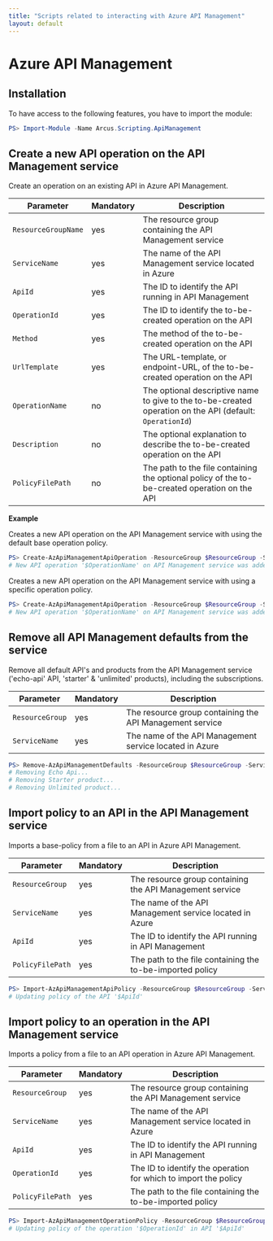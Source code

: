```yaml
---
title: "Scripts related to interacting with Azure API Management"
layout: default
---
```


# Azure API Management

## Installation

To have access to the following features, you have to import the module:

```powershell
PS> Import-Module -Name Arcus.Scripting.ApiManagement
```

## Create a new API operation on the API Management service

Create an operation on an existing API in Azure API Management.

| Parameter           | Mandatory | Description                                                                                              |
| ------------------- | --------- | -------------------------------------------------------------------------------------------------------- |
| `ResourceGroupName` | yes       | The resource group containing the API Management service                                                 |
| `ServiceName`       | yes       | The name of the API Management service located in Azure                                                  |
| `ApiId`             | yes       | The ID to identify the API running in API Management                                                     |
| `OperationId`       | yes       | The ID to identify the to-be-created operation on the API                                                |
| `Method`            | yes       | The method of the to-be-created operation on the API                                                     |
| `UrlTemplate`       | yes       | The URL-template, or endpoint-URL, of the to-be-created operation on the API                             |
| `OperationName`     | no        | The optional descriptive name to give to the to-be-created operation on the API (default: `OperationId`) |
| `Description`       | no        | The optional explanation to describe the to-be-created operation on the API                              |
| `PolicyFilePath`    | no        | The path to the file containing the optional policy of the to-be-created operation on the API            |

**Example**

Creates a new API operation on the API Management service with using the default base operation policy.

```powershell
PS> Create-AzApiManagementApiOperation -ResourceGroup $ResourceGroup -ServiceName $ServiceName -ApiId $ApiId -OperationId $OperationId -Method $Method -UrlTemplate $UrlTemplate
# New API operation '$OperationName' on API Management service was added.
```

Creates a new API operation on the API Management service with using a specific operation policy.

```powershell
PS> Create-AzApiManagementApiOperation -ResourceGroup $ResourceGroup -ServiceName $ServiceName -ApiId $ApiId -OperationId $OperationId -Method $Method -UrlTemplate $UrlTemplate -OperationName $OperationName -Description $Description -PolicyFilePath $PolicyFilePath
# New API operation '$OperationName' on API Management service was added.
```	

## Remove all API Management defaults from the service

Remove all default API's and products from the API Management service ('echo-api' API, 'starter' & 'unlimited' products), including the subscriptions.

| Parameter       | Mandatory | Description                                              |
| --------------- | --------- | -------------------------------------------------------- |
| `ResourceGroup` | yes       | The resource group containing the API Management service |
| `ServiceName`   | yes       | The name of the API Management service located in Azure  |

```powershell
PS> Remove-AzApiManagementDefaults -ResourceGroup $ResourceGroup -ServiceName $ServiceName
# Removing Echo Api...
# Removing Starter product...
# Removing Unlimited product...
```

## Import policy to an API in the API Management service

Imports a base-policy from a file to an API in Azure API Management.

| Parameter        | Mandatory | Description                                               |
| ---------------- | --------- | --------------------------------------------------------- |
| `ResourceGroup`  | yes       | The resource group containing the API Management service  |
| `ServiceName`    | yes       | The name of the API Management service located in Azure   |
| `ApiId`          | yes       | The ID to identify the API running in API Management      |
| `PolicyFilePath` | yes       | The path to the file containing the to-be-imported policy |

```powershell
PS> Import-AzApiManagementApiPolicy -ResourceGroup $ResourceGroup -ServiceName $ServiceName -ApiId $ApiId -PolicyFilePath $PolicyFilePath
# Updating policy of the API '$ApiId'
```

## Import policy to an operation in the API Management service
Imports a policy from a file to an API operation in Azure API Management.

| Parameter        | Mandatory | Description                                                     |
| ---------------- | --------- | --------------------------------------------------------------- |
| `ResourceGroup`  | yes       | The resource group containing the API Management service        |
| `ServiceName`    | yes       | The name of the API Management service located in Azure         |
| `ApiId`          | yes       | The ID to identify the API running in API Management            |
| `OperationId`    | yes       | The ID to identify the operation for which to import the policy |
| `PolicyFilePath` | yes       | The path to the file containing the to-be-imported policy       |

```powershell
PS> Import-AzApiManagementOperationPolicy -ResourceGroup $ResourceGroup -ServiceName $ServiceName -ApiId $ApiId -OperationId $OperationId -PolicyFilePath $PolicyFilePath
# Updating policy of the operation '$OperationId' in API '$ApiId'
```
